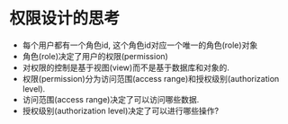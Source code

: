 # 权限设计的思考

* 每个用户都有一个角色id, 这个角色id对应一个唯一的角色(role)对象
* 角色(role)决定了用户的权限(permission)
* 对权限的控制是基于视图(view)而不是基于数据库和对象的.
* 权限(permission)分为访问范围(access range)和授权级别(authorization level).
* 访问范围(access range)决定了可以访问哪些数据.
* 授权级别(authorization level)决定了可以进行哪些操作?